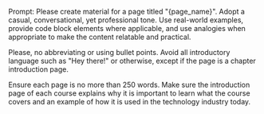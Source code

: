 Prompt: Please create material for a page titled "{page_name}". Adopt a casual, conversational, yet professional tone. Use real-world examples, provide code block elements where applicable, and use analogies when appropriate to make the content relatable and practical.

Please, no abbreviating or using bullet points. Avoid all introductory language such as "Hey there!" or otherwise, except if the page is a chapter introduction page.

Ensure each page is no more than 250 words. Make sure the introduction page of each course explains why it is important to learn what the course covers and an example of how it is used in the technology industry today.
